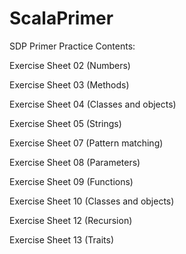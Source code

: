 # ScalaPrimer
SDP Primer Practice
Contents:

Exercise Sheet 02 (Numbers)

Exercise Sheet 03 (Methods)

Exercise Sheet 04 (Classes and objects)

Exercise Sheet 05 (Strings)

Exercise Sheet 07 (Pattern matching)

Exercise Sheet 08 (Parameters)

Exercise Sheet 09 (Functions)

Exercise Sheet 10 (Classes and objects)

Exercise Sheet 12 (Recursion)

Exercise Sheet 13 (Traits)

